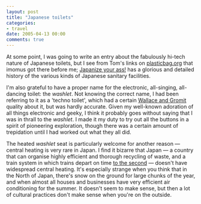 ```yaml
---
layout: post
title: "Japanese toilets"
categories:
- travel
date: 2005-04-13 00:00
comments: true
---
```


<p>At some point, I was going to write an entry about the fabulously hi-tech nature of Japanese toilets, but I see from Tom's links on <a href="http://www.plasticbag.org">plasticbag.org</a> that imomus got there before me; <a href="http://www.livejournal.com/users/imomus/97784.html">Japanize your ass!</a> has a glorious and detailed history of the various kinds of Japanese sanitary facilities.</p>

<p>I'm also grateful to have a proper name for the electronic, all-singing, all-dancing toilet: the <em>washlet</em>. Not knowing the correct name, I had been referring to it as a 'techno toilet', which had a certain <a href="http://www.bbc.co.uk/dna/h2g2/A724169">Wallace and Gromit</a> quality about it, but was hardly accurate. Given my well-known adoration of all things electronic and geeky, I think it probably goes without saying that I was in thrall to the <em>washlet</em>. I made it my duty to try out all the buttons in a spirit of pioneering exploration, though there was a certain amount of trepidation until I had worked out what they all did.</p>

<p>The heated <em>washlet</em> seat is particularly welcome for another reason &mdash; central heating is very rare in Japan. I find it bizarre that Japan &mdash; a country that can organise highly efficient and thorough recycling of waste, and a train system in which trains depart on time <a href="http://www.rousette.org.uk/blog/archives/2005/03/30/japan-the-rail-system/">to the second</a> &mdash; doesn't have widespread central heating. It's especially strange when you think that in the North of Japan, there's snow on the ground for large chunks of the year, and when almost all houses and businesses have very efficient air conditioning for the summer. It doesn't seem to make sense, but then a lot of cultural practices don't make sense when you're on the outside.</p>



